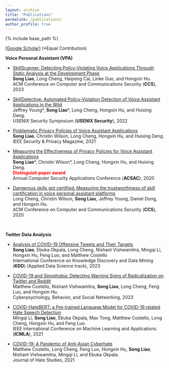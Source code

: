 ```yaml
---
layout: archive
title: "Publications"
permalink: /publications/
author_profile: true
---
```

<style>
imp {color:Red}
</style>

{% include base_path %}

[[Google Scholar](https://scholar.google.com/citations?user=bWD6O90AAAAJ&hl=en)] (\*Equal Contribution)


**Voice Personal Assistant (VPA)**

* [SkillScanner: Detecting Policy-Violating Voice Applications Through Static Analysis at the Development Phase]() <br/>
**Song Liao**, Long Cheng, Haipeng Cai, Linke Guo, and Hongxin Hu. <br/>
ACM Conference on Computer and Communications Security (**CCS**), 2023

* [SkillDetective: Automated Policy-Violation Detection of Voice Assistant Applications in the Wild](https://songacademic.github.io/files/2022_Security_SkillDetective.pdf) <br/>
Jeffrey Young\*, **Song Liao**\*, Long Cheng, Hongxin Hu, and Huixing Deng. <br/>
USENIX Security Symposium (**USENIX Security**), 2022

* [Problematic Privacy Policies of Voice Assistant Applications](https://songacademic.github.io/files/2021_SPMagazine_Privacy_Policy.pdf) <br/>
**Song Liao**, Christin Wilson, Long Cheng, Hongxin Hu, and Huixing Deng. <br/>
IEEE Security & Privacy Magazine, 2021

* [Measuring the Effectiveness of Privacy Policies for Voice Assistant Applications](https://songacademic.github.io/files/2020_ACSAC_Privacy%20Policy%20Analysis.pdf) <br/>
**Song Liao**\*, Christin Wilson*, Long Cheng, Hongxin Hu, and Huixing Deng. <br/>
<b><font color="red">Distinguish paper award</font></b><br/>
Annual Computer Security Applications Conference (**ACSAC**), 2020

* [Dangerous skills got certified: Measuring the trustworthiness of skill certification in voice personal assistant platforms](https://songacademic.github.io/files/2020_CCS_VPA_Measurement.pdf) <br/>
Long Cheng, Christin Wilson, **Song Liao**, Jeffrey Young, Daniel Dong, and Hongxin Hu. <br/>
ACM Conference on Computer and Communications Security (**CCS**), 2020

<br/>

**Twitter Data Analysis**

* [Analysis of COVID-19 Offensive Tweets and Their Targets](https://songacademic.github.io/files/2023_KDD_OffensiveTweetAnalysis.pdf) <br/>
**Song Liao**, Ebuka Okpala, Long Cheng, Nishant Vishwamitra, Mingqi Li, Hongxin Hu, Feng Luo, and Matthew Costello <br/>
International Conference on Knowledge Discovery and Data Mining (**KDD**) (Applied Data Science track), 2023

        
* [COVID-19 and Sinophobia: Detecting Warning Signs of Radicalization on Twitter and Reddit](https://github.com/songacademic/songacademic.github.io/blob/master/files/2023_COVID-19%20and%20Sinophobia%20Detecting%20Warning%20Signs%20of%20Radicalization%20on%20Twitter%20and%20Reddit.pdf) <br/>
Matthew Costello, Nishant Vishwamitra, **Song Liao**, Long Cheng, Feng Luo, and Hongxin Hu. <br/>
Cyberpsychology, Behavior, and Social Networking, 2023

* [COVID-HateBERT: a Pre-trained Language Model for COVID-19 related Hate Speech Detection](https://songacademic.github.io/files/2021_ICMLA_COVID-HateBERT.pdf) <br/>
Mingqi Li, **Song Liao**, Ebuka Okpala, Max Tong, Matthew Costello, Long Cheng, Hongxin Hu, and Feng Luo. <br/>
IEEE International Conference on Machine Learning and Applications (**ICMLA**), 2021

* [COVID-19: A Pandemic of Anti-Asian Cyberhate](https://songacademic.github.io/files/2021_COVID-19%20A%20Pandemic%20of%20Anti-Asian%20Cyberhate.pdf) <br/>
Matthew Costello, Long Cheng, Feng Luo, Hongxin Hu, **Song Liao**, Nishant Vishwamitra, Mingqi Li, and Ebuka Okpala. <br/>
Journal of Hate Studies, 2021



